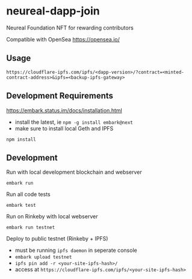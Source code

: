 # neureal-dapp-join
Neureal Foundation NFT for rewarding contributors

Compatible with OpenSea https://opensea.io/

## Usage

`https://cloudflare-ipfs.com/ipfs/<dapp-version>/?contract=<minted-contract-address>&ipfs=<backup-ipfs-gateway>`

## Development Requirements

https://embark.status.im/docs/installation.html
- install the latest, ie `npm -g install embark@next`
- make sure to install local Geth and IPFS

`npm install`

## Development

Run with local development blockchain and webserver

`embark run`

Run all code tests

`embark test`

Run on Rinkeby with local webserver

`embark run testnet`

Deploy to public testnet (Rinkeby + IPFS)
- must be running `ipfs daemon` in seperate console
- `embark upload testnet`
- `ipfs pin add -r <your-site-ipfs-hash>/`
- access at `https://cloudflare-ipfs.com/ipfs/<your-site-ipfs-hash>`


